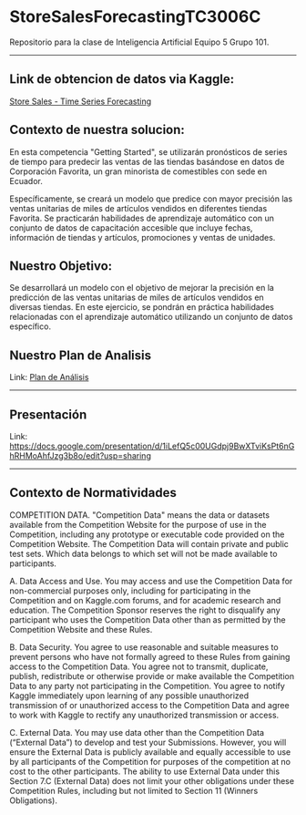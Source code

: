 # StoreSalesForecastingTC3006C
Repositorio para la clase de Inteligencia Artificial Equipo 5 Grupo 101.

***

## Link de obtencion de datos via Kaggle: 
[Store Sales - Time Series Forecasting](https://www.kaggle.com/competitions/store-sales-time-series-forecasting/data)

## Contexto de nuestra solucion: 
En esta competencia "Getting Started", se utilizarán pronósticos de series de tiempo para predecir las ventas de las tiendas basándose en datos de Corporación Favorita, un gran minorista de comestibles con sede en Ecuador.

Específicamente, se creará un modelo que predice con mayor precisión las ventas unitarias de miles de artículos vendidos en diferentes tiendas Favorita. Se practicarán habilidades de aprendizaje automático con un conjunto de datos de capacitación accesible que incluye fechas, información de tiendas y artículos, promociones y ventas de unidades.

## Nuestro Objetivo: 
Se desarrollará un modelo con el objetivo de mejorar la precisión en la predicción de las ventas unitarias de miles de artículos vendidos en diversas tiendas. En este ejercicio, se pondrán en práctica habilidades relacionadas con el aprendizaje automático utilizando un conjunto de datos específico.

## Nuestro Plan de Analisis
Link: [Plan de Análisis](https://docs.google.com/document/d/1tmQ7JMXrZ8Goj4j6U5SQN85s1fFLP23tuDbRu2HGQRs/edit?usp=sharing)
***

## Presentación
Link: https://docs.google.com/presentation/d/1iLefQ5c00UGdpj9BwXTviKsPt6nGhRHMoAhfJzg3b8o/edit?usp=sharing
***
## Contexto de Normatividades

COMPETITION DATA. "Competition Data" means the data or datasets available from the Competition Website for the purpose of use in the Competition, including any prototype or executable code provided on the Competition Website. The Competition Data will contain private and public test sets. Which data belongs to which set will not be made available to participants.

A. Data Access and Use. You may access and use the Competition Data for non-commercial purposes only, including for participating in the Competition and on Kaggle.com forums, and for academic research and education. The Competition Sponsor reserves the right to disqualify any participant who uses the Competition Data other than as permitted by the Competition Website and these Rules.

B. Data Security. You agree to use reasonable and suitable measures to prevent persons who have not formally agreed to these Rules from gaining access to the Competition Data. You agree not to transmit, duplicate, publish, redistribute or otherwise provide or make available the Competition Data to any party not participating in the Competition. You agree to notify Kaggle immediately upon learning of any possible unauthorized transmission of or unauthorized access to the Competition Data and agree to work with Kaggle to rectify any unauthorized transmission or access.

C. External Data. You may use data other than the Competition Data (“External Data”) to develop and test your Submissions. However, you will ensure the External Data is publicly available and equally accessible to use by all participants of the Competition for purposes of the competition at no cost to the other participants. The ability to use External Data under this Section 7.C (External Data) does not limit your other obligations under these Competition Rules, including but not limited to Section 11 (Winners Obligations).
